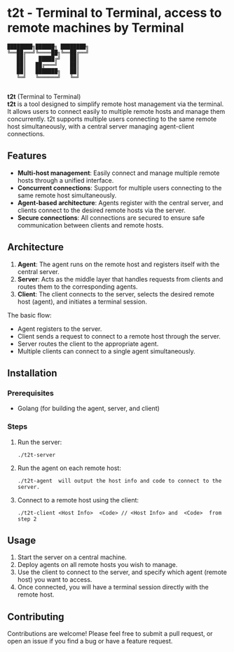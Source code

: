 # t2t - Terminal to Terminal, access to remote machines by Terminal
   
```
████████╗██████╗ ████████╗
╚══██╔══╝╚════██╗╚══██╔══╝
   ██║    █████╔╝   ██║   
   ██║   ██╔═══╝    ██║   
   ██║   ███████╗   ██║   
   ╚═╝   ╚══════╝   ╚═╝   
                          
```
**t2t**  (Terminal to Terminal)    
**t2t**  is a tool designed to simplify remote host management via the terminal. It allows users to connect easily to multiple remote hosts and manage them concurrently. t2t supports multiple users connecting to the same remote host simultaneously, with a central server managing agent-client connections.

## Features

- **Multi-host management**: Easily connect and manage multiple remote hosts through a unified interface.
- **Concurrent connections**: Support for multiple users connecting to the same remote host simultaneously.
- **Agent-based architecture**: Agents register with the central server, and clients connect to the desired remote hosts via the server.
- **Secure connections**: All connections are secured to ensure safe communication between clients and remote hosts.

## Architecture

1. **Agent**: The agent runs on the remote host and registers itself with the central server.
2. **Server**: Acts as the middle layer that handles requests from clients and routes them to the corresponding agents.
3. **Client**: The client connects to the server, selects the desired remote host (agent), and initiates a terminal session.

The basic flow:
- Agent registers to the server.
- Client sends a request to connect to a remote host through the server.
- Server routes the client to the appropriate agent.
- Multiple clients can connect to a single agent simultaneously.

## Installation

### Prerequisites
- Golang (for building the agent, server, and client)

### Steps

1. Run the server:
   ```
   ./t2t-server
   ```

2. Run the agent on each remote host:
   ```
   ./t2t-agent  will output the host info and code to connect to the server.
   ```
3. Connect to a remote host using the client:
   ```
   ./t2t-client <Host Info>  <Code> // <Host Info> and  <Code>  from step 2
   ```
## Usage

1. Start the server on a central machine.
2. Deploy agents on all remote hosts you wish to manage.
3. Use the client to connect to the server, and specify which agent (remote host) you want to access.
4. Once connected, you will have a terminal session directly with the remote host.

## Contributing

Contributions are welcome! Please feel free to submit a pull request, or open an issue if you find a bug or have a feature request.
